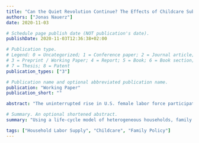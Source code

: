 ```yaml
---
title: "Can the Quiet Revolution Continue? The Effects of Childcare Subsidies on Female Labor Force Participation in a Life-Cycle Model"
authors: ["Jonas Nauerz"]
date: 2020-11-03

# Schedule page publish date (NOT publication's date).
publishDate: 2020-11-03T12:36:38+02:00

# Publication type.
# Legend: 0 = Uncategorized; 1 = Conference paper; 2 = Journal article;
# 3 = Preprint / Working Paper; 4 = Report; 5 = Book; 6 = Book section;
# 7 = Thesis; 8 = Patent
publication_types: ["3"]

# Publication name and optional abbreviated publication name.
publication: "Working Paper"
publication_short: ""

abstract: "The uninterrupted rise in U.S. female labor force participation throughout the 1970s and 1980s stalled in the 1990s and has fallen since. Women in other western countries, especially in Scandinavia, where childcare is heavily subsidized, are more likely to participate in the labor market. Even though working mothers in the U.S. face substantially higher childcare costs, they receive less public support. I build a structural, life-cycle model of heterogeneous households, family labor supply, and intra-household bargaining which allows me to examine whether increasing U.S. public spending on childcare to Scandinavian levels can promote growth in the women's labor supply. While financing larger public spending with higher payroll taxes has distortionary effects, raising child-related transfers reduces mothers' disincentives to work. I find that the policy increases long-run labor force participation among married women by 3.8 percent. Households with young children benefit substantially from the reform, but overall welfare falls as there are many households that lose marginally."

# Summary. An optional shortened abstract.
summary: "Using a life-cycle model of heterogeneous households, family labor supply, and intra-household bargaining, I study the effects of increasing U.S. public spending on childcare to Scandinavian levels on women's labor supply and find that the policy increases long-run labor force participation among married women."

tags: ["Household Labor Supply", "Childcare", "Family Policy"]
---
```

